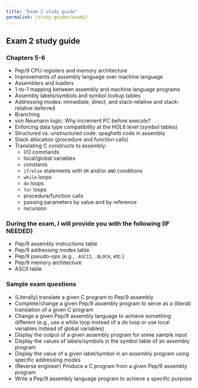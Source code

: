 ```yaml
---
title: "Exam 2 study guide"
permalink: /study-guides/exam2/
---
```


## Exam 2 study guide

### Chapters 5-6
* Pep/9 CPU registers and memory architecture
* Improvements of assembly language over machine language
* Assemblers and loaders
* 1-to-1 mapping between assembly and machine language programs
* Assembly labels/symbols and symbol lookup tables
* Addressing modes: immediate, direct, and stack-relative and stack-relative
  deferred
* Branching
* von Neumann logic: Why increment PC before execute?
* Enforcing data type compatibility at the HOL6 level (symbol tables)
* Structured vs. unstructured code: spaghetti code in assembly
* Stack allocation (procedure and function calls)
* Translating C constructs to assembly:
  * I/O commands
  * local/global variables
  * constants
  * `if/else` statements with `OR` and/or `AND` conditions
  * `while` loops
  * `do` loops
  * `for` loops
  * procedure/function calls
  * passing parameters by value and by reference
  * recursion

### During the exam, I will provide you with the following (IF NEEDED)
* Pep/9 assembly instructions table
* Pep/9 addressing modes table
* Pep/9 pseudo-ops (e.g., `.ASCII`, `.BLOCK`, etc.)
* Pep/9 memory architecture
* ASCII table

### Sample exam questions
* (Literally) translate a given C program to Pep/9 assembly
* Complete/change a given Pep/9 assembly program to serve as a (literal)
  translation of a given C program
* Change a given Pep/9 assembly language to achieve something different (e.g.,
  use a while loop instead of a do loop or use local variables instead of global
  variables)
* Display the output of a given assembly program for some sample input
* Display the values of labels/symbols in the symbol table of an assembly
  program
* Display the value of a given label/symbol in an assembly program using
  specific addressing modes
* (Reverse engineer) Produce a C program from a given Pep/9 assembly program
* Write a Pep/9 assembly language program to achieve a specific purpose
